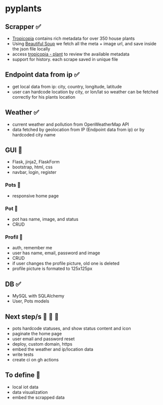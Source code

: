 # pyplants

## Scrapper ✅

- [Tropicopia](http://www.tropicopia.com/house-plant/) contains rich metadata for over 350 house plants
- Using [Beautiful Soup](https://www.crummy.com/software/BeautifulSoup/bs4/doc/) we fetch all the meta + image url, and save inside the json file locally
- access [tropicopia - plant](http://www.tropicopia.com/house-plant/detail.np/detail-01.html) to review the available metadata
- support for history. each scrape saved in unique file

## Endpoint data from ip ✅

- get local data from ip: city, country, longitude, latitude
- user can hardcode location by city, or lon/lat so weather can be fetched correctly for his plants location

## Weather ✅

- current weather and pollution from OpenWeatherMap API
- data fetched by geolocation from IP (Endpoint data from ip) or by hardcoded city name

## GUI 🚧

- Flask, jinja2, FlaskForm
- bootstrap, html, css
- navbar, login, register

### Pots 🚧

- responsive home page

### Pot 🚧

- pot has name, image, and status
- CRUD

### Profil 🚧

- auth, remember me
- user has name, email, password and image
- CRUD
- if user changes the profile picture, old one is deleted
- profile picture is formated to 125x125px

## DB ✅

- MySQL with SQLAlchemy
- User, Pots models

## Next step/s 🚧 🚧 🚧

- pots hardcode statuses, and show status content and icon
- paginate the home page
- user email and password reset
- deploy, custom domain, https
- embed the weather and ip/location data
- write tests
- create ci on gh actions

## To define 🤔

- local iot data
- data visualization
- embed the scrapped data

